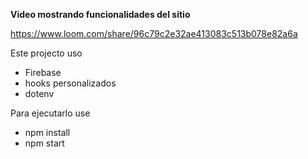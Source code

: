 **Video mostrando funcionalidades del sitio**

https://www.loom.com/share/96c79c2e32ae413083c513b078e82a6a

Este projecto uso

* Firebase
* hooks personalizados
* dotenv

Para ejecutarlo use

* npm install
* npm start